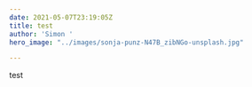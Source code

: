 ```yaml
---
date: 2021-05-07T23:19:05Z
title: test
author: 'Simon '
hero_image: "../images/sonja-punz-N47B_zibNGo-unsplash.jpg"

---
```

test 